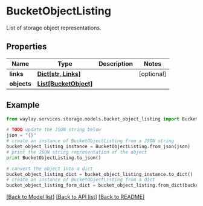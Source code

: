 # BucketObjectListing

List of storage object representations.

## Properties

Name | Type | Description | Notes
------------ | ------------- | ------------- | -------------
**links** | [**Dict[str, Links]**](Links.md) |  | [optional] 
**objects** | [**List[BucketObject]**](BucketObject.md) |  | 

## Example

```python
from waylay.services.storage.models.bucket_object_listing import BucketObjectListing

# TODO update the JSON string below
json = "{}"
# create an instance of BucketObjectListing from a JSON string
bucket_object_listing_instance = BucketObjectListing.from_json(json)
# print the JSON string representation of the object
print BucketObjectListing.to_json()

# convert the object into a dict
bucket_object_listing_dict = bucket_object_listing_instance.to_dict()
# create an instance of BucketObjectListing from a dict
bucket_object_listing_form_dict = bucket_object_listing.from_dict(bucket_object_listing_dict)
```
[[Back to Model list]](../README.md#documentation-for-models) [[Back to API list]](../README.md#documentation-for-api-endpoints) [[Back to README]](../README.md)


